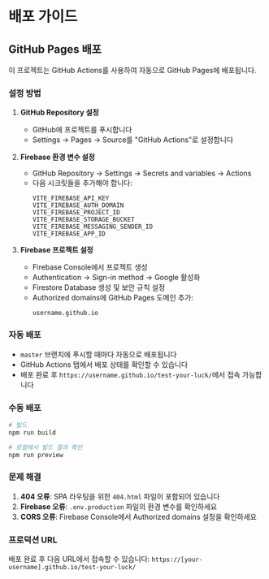 # 배포 가이드

## GitHub Pages 배포

이 프로젝트는 GitHub Actions를 사용하여 자동으로 GitHub Pages에 배포됩니다.

### 설정 방법

1. **GitHub Repository 설정**
   - GitHub에 프로젝트를 푸시합니다
   - Settings → Pages → Source를 "GitHub Actions"로 설정합니다

2. **Firebase 환경 변수 설정**
   - GitHub Repository → Settings → Secrets and variables → Actions
   - 다음 시크릿들을 추가해야 합니다:
     ```
     VITE_FIREBASE_API_KEY
     VITE_FIREBASE_AUTH_DOMAIN
     VITE_FIREBASE_PROJECT_ID
     VITE_FIREBASE_STORAGE_BUCKET
     VITE_FIREBASE_MESSAGING_SENDER_ID
     VITE_FIREBASE_APP_ID
     ```

3. **Firebase 프로젝트 설정**
   - Firebase Console에서 프로젝트 생성
   - Authentication → Sign-in method → Google 활성화
   - Firestore Database 생성 및 보안 규칙 설정
   - Authorized domains에 GitHub Pages 도메인 추가:
     ```
     username.github.io
     ```

### 자동 배포

- `master` 브랜치에 푸시할 때마다 자동으로 배포됩니다
- GitHub Actions 탭에서 배포 상태를 확인할 수 있습니다
- 배포 완료 후 `https://username.github.io/test-your-luck/`에서 접속 가능합니다

### 수동 배포

```bash
# 빌드
npm run build

# 로컬에서 빌드 결과 확인
npm run preview
```

### 문제 해결

1. **404 오류**: SPA 라우팅을 위한 `404.html` 파일이 포함되어 있습니다
2. **Firebase 오류**: `.env.production` 파일의 환경 변수를 확인하세요
3. **CORS 오류**: Firebase Console에서 Authorized domains 설정을 확인하세요

### 프로덕션 URL

배포 완료 후 다음 URL에서 접속할 수 있습니다:
`https://[your-username].github.io/test-your-luck/`